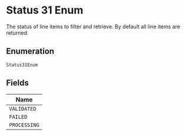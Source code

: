 
# Status 31 Enum

The status of line items to filter and retrieve. By default all line items are returned.

## Enumeration

`Status31Enum`

## Fields

| Name |
|  --- |
| `VALIDATED` |
| `FAILED` |
| `PROCESSING` |


